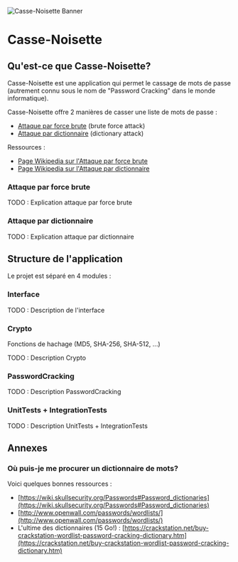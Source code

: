 ![Casse-Noisette Banner](http://i.imgur.com/Dq3vOPD.png)

# Casse-Noisette

## Qu'est-ce que Casse-Noisette?

Casse-Noisette est une application qui permet le cassage de mots de passe (autrement connu sous le nom de "Password Cracking" dans le monde informatique). 

Casse-Noisette offre 2 manières de casser une liste de mots de passe :

* [Attaque par force brute](#attaque-par-force-brute) (brute force attack)
* [Attaque par dictionnaire](#attaque-par-dictionnaire) (dictionary attack)

Ressources :

* [Page Wikipedia sur l'Attaque par force brute](http://fr.wikipedia.org/wiki/Attaque_par_force_brute)
* [Page Wikipedia sur l'Attaque par dictionnaire](http://fr.wikipedia.org/wiki/Attaque_par_dictionnaire)

### Attaque par force brute

TODO : Explication attaque par force brute

### Attaque par dictionnaire

TODO : Explication attaque par dictionnaire

## Structure de l'application

Le projet est séparé en 4 modules :

### Interface

TODO : Description de l'interface

### Crypto

Fonctions de hachage (MD5, SHA-256, SHA-512, ...)

TODO : Description Crypto

### PasswordCracking

TODO : Description PasswordCracking

### UnitTests + IntegrationTests

TODO : Description UnitTests + IntegrationTests 

## Annexes

### Où puis-je me procurer un dictionnaire de mots?

Voici quelques bonnes ressources :

* [https://wiki.skullsecurity.org/Passwords#Password_dictionaries](https://wiki.skullsecurity.org/Passwords#Password_dictionaries)
* [http://www.openwall.com/passwords/wordlists/](http://www.openwall.com/passwords/wordlists/)
* L'ultime des dictionnaires (15 Go!) : [https://crackstation.net/buy-crackstation-wordlist-password-cracking-dictionary.htm](https://crackstation.net/buy-crackstation-wordlist-password-cracking-dictionary.htm)
